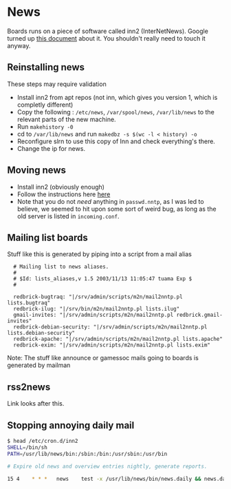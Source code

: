 # News

Boards runs on a piece of software called inn2 (InterNetNews). Google turned up
[this document](http://www.eyrie.org/~eagle/faqs/inn.html) about it. You
shouldn't really need to touch it anyway.

## Reinstalling news

These steps may require validation

- Install inn2 from apt repos (not inn, which gives you version 1, which is completly different)
- Copy the following : `/etc/news`, `/var/spool/news`, `/var/lib/news` to the
  relevant parts of the new machine.
- Run `makehistory -0`
- cd to `/var/lib/news` and run `makedbz -s $(wc -l < history) -o`
- Reconfigure slrn to use this copy of Inn and check everything's there.
- Change the ip for news.

## Moving news

- Install inn2 (obviously enough)
- Follow the instructions here
  [here](http://www.eyrie.org/~eagle/faqs/inn.html#S6.4)
- Note that you do not _need_ anything in `passwd.nntp`, as I was led to
  believe, we seemed to hit upon some sort of weird bug, as long as the old
  server is listed in `incoming.conf`.

## Mailing list boards

Stuff like this is generated by piping into a script from a mail alias

```text
  # Mailing list to news aliases.
  #
  # $Id: lists_aliases,v 1.5 2003/11/13 11:05:47 tuama Exp $
  #

  redbrick-bugtraq: "|/srv/admin/scripts/m2n/mail2nntp.pl lists.bugtraq"
  redbrick-ilug: "|/srv/bin/m2n/mail2nntp.pl lists.ilug"
  gmail-invites: "|/srv/admin/scripts/m2n/mail2nntp.pl redbrick.gmail-invites"
  redbrick-debian-security: "|/srv/admin/scripts/m2n/mail2nntp.pl lists.debian-security"
  redbrick-apache: "|/srv/admin/scripts/m2n/mail2nntp.pl lists.apache"
  redbrick-exim: "|/srv/admin/scripts/m2n/mail2nntp.pl lists.exim"
```

Note: The stuff like announce or gamessoc mails going to boards is generated by
mailman

## rss2news

Link looks after this.

## Stopping annoying daily mail

```bash
$ head /etc/cron.d/inn2
SHELL=/bin/sh
PATH=/usr/lib/news/bin:/sbin:/bin:/usr/sbin:/usr/bin

# Expire old news and overview entries nightly, generate reports.

15 4    * * *   news    test -x /usr/lib/news/bin/news.daily && news.daily expireover lowmark delayrm nomail > /dev/null
```
